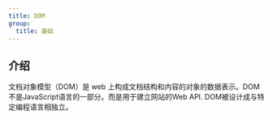 ```yaml
---
title: DOM
group:
  title: 基础
---
```


## 介绍

  文档对象模型（DOM）是 web 上构成文档结构和内容的对象的数据表示。DOM不是JavaScript语言的一部分。而是用于建立网站的Web API.
  DOM被设计成与特定编程语言相独立。

